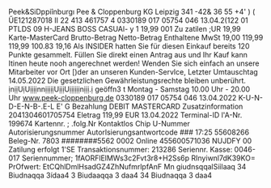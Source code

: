 Peek&SiDppiînburgı Pee & Cloppenburg KG Leipzig 341 -42& 36 55 +4' ) ( ŰE121287018 II 22 413 461757 4 0330189 017 05754 046 13.04.2(122 01 PTLDS 09 H-JEANS BOSS CASUAl- y 1 19,99 001 Zu zatilen ;UR 19,99 Karte-MasterCard Brutto-Betrag Netto-Betrag Enthaltene MwSt 19,00 119,99 119,99 100.83 19,16 Als INSIDER hatten Sie für diesen Einkauf bereits 120 Punkte gesammelt. Füllen Sie direkt einen Antrag aus und Ihr Kauf kann Itinen heute nooh angerechnet werden! Wenden Sie sich einfach an unsere Mitarbeiter vor Ort [)der an unseren Kunden-Servlce, Letzter Umtauschtag 14.05.2022 Die gesetzlichen Gewährleistungsrechte bleiben unberührt. ịnịịUịUịịịịnnịịịịịUịịịUịịịịịịnịịị.ị geöffn3 t Montag - Samstag 10.00 Uhr - 20.00 Uhr www.peek-cloppenburg.de 0330189 017 05754 046 13.04.2022 K-U-N-D-E-N-B-.E-L E' G Bezahlung DEBIT MASTERCARD Zusatzinformation 2041304601705754 Eletrag 119,99 EUR 13.04.2022 Terminal-ID l'A-Nr. 199674 Kartennr. ; .folg.Nr Kontaktlos Chip U-Nummer Autorisierungsnummer Autorlsierungsantwortcode ### 17:25 55608266 Beleg-Nr. 7803 ########5562 0002 Online 455600571036 NUJDFY 00 Zatilung erfolgt 1'SE Transaktionsnummer: 213286 Seriennr. Kasse: 0046- 017 Seriennummer; 1fAORFlElMWs3c2Fvt3r8+H2Ss6p RInyiwnl7dK39KO= PrOfwert: EtCQhlDmlHsadGZ4ZhNufmrlpfAnF Mn giudnsqqalSiỉlaaq 34 Biudnaqqa 3ídaa4 3 Biudaaqqa 3 daa4 34 Biudnaqqa 3 daa4